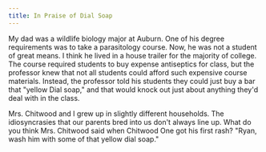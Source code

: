 ```yaml
---
title: In Praise of Dial Soap
---
```


My dad was a wildlife biology major at Auburn. One of his degree requirements was to take a parasitology course. Now, he was not a student of great means. I think he lived in a house trailer for the majority of college. The course required students to buy expense antiseptics for class, but the professor knew that not all students could afford such expensive course materials. Instead, the professor told his students they could just buy a bar that "yellow Dial soap," and that would knock out just about anything they'd deal with in the class.

Mrs. Chitwood and I grew up in slightly different households. The idiosyncrasies that our parents bred into us don't always line up. What do you think Mrs. Chitwood said when Chitwood One got his first rash? "Ryan, wash him with some of that yellow dial soap."
